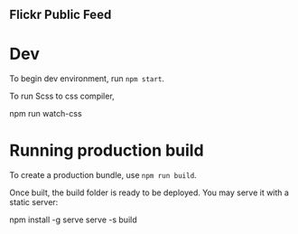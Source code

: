 
Flickr Public Feed
------------------

# Dev

To begin dev environment, run `npm start`.

To run Scss to css compiler,

npm run watch-css


# Running production build

To create a production bundle, use `npm run build`.

Once built, the build folder is ready to be deployed.
You may serve it with a static server:

  npm install -g serve
  serve -s build

